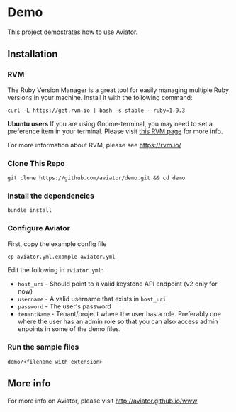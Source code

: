Demo
====

This project demostrates how to use Aviator.


## Installation

### RVM

The Ruby Version Manager is a great tool for easily managing 
multiple Ruby versions in your machine. Install it with the
following command:

    curl -L https://get.rvm.io | bash -s stable --ruby=1.9.3

**Ubuntu users** If you are using Gnome-terminal, you may need to
set a preference item in your terminal. Please visit [this RVM page](https://rvm.io/integration/gnome-terminal) for more info.

For more information about RVM, please see https://rvm.io/

### Clone This Repo

    git clone https://github.com/aviator/demo.git && cd demo

### Install the dependencies

    bundle install

### Configure Aviator

First, copy the example config file

    cp aviator.yml.example aviator.yml

Edit the following in `aviator.yml`:

* `host_uri` - Should point to a valid keystone API endpoint (v2 only for now)
* `username` - A valid username that exists in `host_uri`
* `password` - The user's password
* `tenantName` - Tenant/project where the user has a role. Preferably one where the user has an admin role so that you can also access admin enpoints in some of the demo files.
    

### Run the sample files

    demo/<filename with extension>
    

## More info

For more info on Aviator, please visit http://aviator.github.io/www
